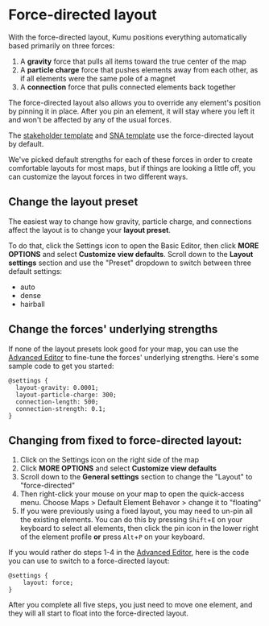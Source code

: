 # Force-directed layout

With the force-directed layout, Kumu positions everything automatically based primarily on three forces:
1. A **gravity** force that pulls all items toward the true center of the map
2. A **particle charge** force that pushes elements away from each other, as if all elements were the same pole of a magnet
3. A **connection** force that pulls connected elements back together

The force-directed layout also allows you to override any element's position by pinning it in place. After you pin an element, it will stay where you left it and won't be affected by any of the usual forces.

<p class="alert alert-info">
  The <a href="/guides/templates.html#stakeholder-template">stakeholder template</a> and <a href="/guides/templates.html#sna-social-network-analysis-template">SNA template</a> use the force-directed layout by default.
</p>

We've picked default strengths for each of these forces in order to create comfortable layouts for most maps, but if things are looking a little off, you can customize the layout forces in two different ways.


## Change the layout preset

The easiest way to change how gravity, particle charge, and connections affect the layout is to change your **layout preset**.

To do that, click the Settings icon <i class="fa fa-sliders"></i> to open the Basic Editor, then click **MORE OPTIONS** and select **Customize view defaults**. Scroll down to the **Layout settings** section and use the "Preset" dropdown to switch between three default settings:

- auto
- dense
- hairball


## Change the forces' underlying strengths

If none of the layout presets look good for your map, you can use the [Advanced Editor](/overview/view-editors.html#advanced-editor) to fine-tune the forces' underlying strengths. Here's some sample code to get you started:

```
@settings {
  layout-gravity: 0.0001;
  layout-particle-charge: 300;
  connection-length: 500;
  connection-strength: 0.1;
}
```


## Changing from fixed to force-directed layout:

1. Click on the Settings icon <i class="fa fa-sliders"></i> on the right side of the map
1. Click **MORE OPTIONS** and select **Customize view defaults**
1. Scroll down to the **General settings** section to change the "Layout" to "force-directed"
1. Then right-click your mouse on your map to open the quick-access menu. Choose Maps > Default Element Behavor > change it to "floating"
1. If you were previously using a fixed layout, you may need to un-pin all the existing elements. You can do this by pressing `Shift`+`E` on your keyboard to select all elements, then click the pin icon in the lower right of the element profile **or** press `Alt`+`P` on your keyboard.

If you would rather do steps 1-4 in the [Advanced Editor](/overview/view-editors.md#advanced-editor), here is the code you can use to switch to a force-directed layout:

```
@settings {
    layout: force;
}
```

After you complete all five steps, you just need to move one element, and they will all start to float into the force-directed layout.




